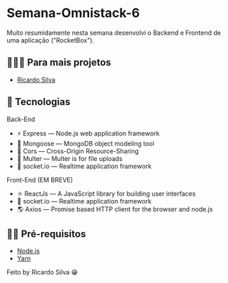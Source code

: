 <h1>
  Semana-Omnistack-6
</h1>

<p>
 Muito resumidamente nesta semana desenvolvi o Backend e Frontend de uma aplicação ("RocketBox").
</p>

## 👨🏼‍💻 Para mais projetos 

- [Ricardo Silva](https://github.com/ricardobron)

## 🚀 Tecnologias

Back-End

- ⚡ Express — Node.js web application framework
- 💾 Mongoose — MongoDB object modeling tool 
- 🚫 Cors — Cross-Origin Resource-Sharing
- 📂 Multer — Multer is for file uploads
- 📲 socket.io — Realtime application framework 
  

Front-End
(EM BREVE)

- ⚛️ ReactJs — A JavaScript library for building user interfaces
- 📲 socket.io — Realtime application framework 
- 🌎 Axios — Promise based HTTP client for the browser and node.js


## ✋🏻 Pré-requisitos

- [Node.js](https://nodejs.org/en/)
- [Yarn](https://yarnpkg.com/pt-BR/docs/install)




Feito by Ricardo Silva 😁
